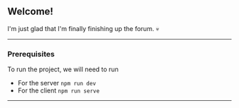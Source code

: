 ## Welcome!
I'm just glad that I'm finally finishing up the forum. :skull:

***
### Prerequisites
To run the project, we will need to run
* For the server `npm run dev`
* For the client  `npm run serve`
***

<br/>
